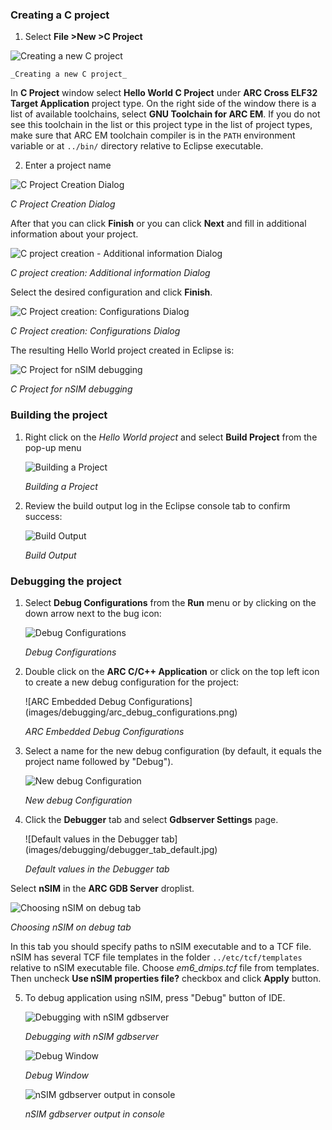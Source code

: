 ### Creating a C project

1. Select **File >New >C Project**

  ![Creating a new C project](images/creating_project/creating_new_c_project.png)

    _Creating a new C project_

  In **C Project** window select **Hello World C Project** under **ARC Cross ELF32 Target Application** project type.
  On the right side of the window there is a list of available toolchains, select **GNU Toolchain for ARC EM**.
  If you do not see this toolchain in the list or this project type in the list of project types, make sure that ARC EM
  toolchain compiler is in the `PATH` environment variable or at `../bin/` directory relative to Eclipse executable.

2. Enter a project name

![C Project Creation Dialog](images/creating_project/c_project_creation_dialog.png)

  _C Project Creation Dialog_

After that you can click **Finish** or you can click **Next** and fill in additional information about your project.

![C project creation - Additional information Dialog](images/creating_project/c_project_creation_additional_info.png)

  _C project creation: Additional information Dialog_

Select the desired configuration and click **Finish**.

![C Project creation: Configurations Dialog](images/creating_project/c_project_creation_configurations.png)

  _C Project creation: Configurations Dialog_

The resulting Hello World project created in Eclipse is:

![C Project for nSIM debugging](images/creating_project/c_project_for_nsim.png)

  _C Project for nSIM debugging_

### Building the project

1. Right click on the _Hello World project_ and select **Build Project** from the pop-up menu

    ![Building a Project](images/building/building_a_project.png)

    _Building a Project_

2. Review the build output log in the Eclipse console tab to confirm success:

    ![Build Output](images/building/build_output.png)

    _Build Output_


### Debugging the project

1. Select **Debug Configurations**  from the  **Run**  menu or by clicking on
the down arrow next to the bug icon:

    ![Debug Configurations](images/debugging/debug_configurations.png)

    _Debug Configurations_

2. Double click on the **ARC C/C++ Application**  or click on the top left icon
to create a new debug configuration for the project:

    ![ARC Embedded Debug Configurations]
    (images/debugging/arc_debug_configurations.png)

    _ARC Embedded Debug Configurations_

3. Select a name for the new debug configuration (by default, it equals the
project name followed by "Debug").

    ![New debug Configuration](images/debugging/openocd/debug_configuration.png)

    _New debug Configuration_

4. Click the **Debugger** tab and select **Gdbserver Settings** page.

    ![Default values in the Debugger tab]
    (images/debugging/debugger_tab_default.jpg)

    _Default values in the Debugger tab_

  Select **nSIM** in the **ARC GDB Server** droplist.
   
   ![Choosing nSIM on debug tab](images/debugging/nsim/nsim_tab.png)
    
   _Choosing nSIM on debug tab_

  In this tab you should specify paths to nSIM executable and to a TCF file.
  nSIM has several TCF file templates in the folder `../etc/tcf/templates` relative
  to nSIM executable file. Choose *em6_dmips.tcf* file from templates. Then uncheck
  **Use nSIM properties file?** checkbox and click **Apply** button.


5. To debug application using nSIM, press "Debug" button of IDE.
   
   ![Debugging with nSIM gdbserver](images/debugging/nsim/nsim_debug.png)
    
   _Debugging with nSIM gdbserver_

   ![Debug Window](images/debugging/nsim/nsim_debug_window.png)
    
   _Debug Window_

   ![nSIM gdbserver output in console](images/debugging/nsim/nsim_output.png)
     
   _nSIM gdbserver output in console_

